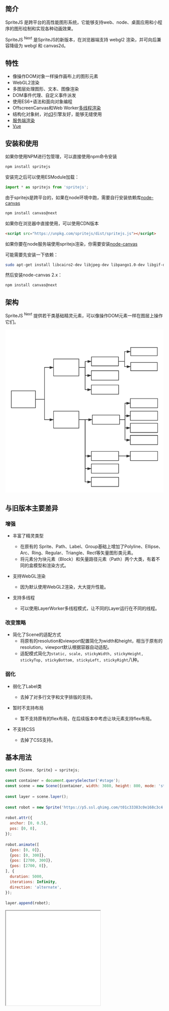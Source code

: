 ## 简介

SpriteJS 是跨平台的高性能图形系统，它能够支持web、node、桌面应用和小程序的图形绘制和实现各种动画效果。

SpriteJS <sup>Next</sup> 是SpriteJS的新版本，在浏览器端支持 webgl2 渲染，并可向后兼容降级为 webgl 和 canvas2d。

## 特性

- 像操作DOM对象一样操作画布上的图形元素
- WebGL2渲染
- 多图层处理图形、文本、图像渲染
- DOM事件代理、自定义事件派发
- 使用ES6+语法和面向对象编程
- OffscreenCanvas和Web Worker[多线程渲染](/zh-cn/guide/worker)
- 结构化对象树，对[d3](https://github.com/d3/d3)引擎友好，能够无缝使用
- [服务端渲染](/zh-cn/guide/platforms)
- [Vue](http://vue.spritejs.org)

## 安装和使用

如果你使用NPM进行包管理，可以直接使用npm命令安装

```bash
npm install spritejs
```

安装完之后可以使用ESModule加载：

```js
import * as spritejs from 'spritejs';
```

由于spritejs是跨平台的，如果在node环境中跑，需要自行安装依赖库[node-canvas](https://github.com/Automattic/node-canvas)

```bash
npm install canvas@next
```

如果你在浏览器中直接使用，可以使用CDN版本

```html
<script src="https://unpkg.com/spritejs/dist/spritejs.js"></script>
```

如果你要在node服务端使用spritejs渲染，你需要安装[node-canvas](https://github.com/Automattic/node-canvas)

可能需要先安装一下依赖：

```bash
sudo apt-get install libcairo2-dev libjpeg-dev libpango1.0-dev libgif-dev build-essential g++
```

然后安装node-canvas 2.x：

```bash
npm install canvas@next
```

## 架构

SpriteJS <sup>Next</sup> 提供若干类基础精灵元素，可以像操作DOM元素一样在图层上操作它们。

![架构图](../assets/image/sprites.svg)

## 与旧版本主要差异

### 增强

- 丰富了精灵类型
  - 在原有的 Sprite、Path、Label、Group基础上增加了Polyline、Ellipse、Arc、Ring、Regular、Triangle、Rect等矢量图形类元素。
  - 将元素分为块元素（Block）和矢量路径元素（Path）两个大类，有着不同的盒模型和渲染方式。

- 支持WebGL渲染
  - 因为默认使用WebGL2渲染，大大提升性能。

- 支持多线程
  - 可以使用LayerWorker多线程模式，让不同的Layer运行在不同的线程。

### 改变策略

- 简化了Scene的适配方式
  - 将原有的resolution和viewport配置简化为width和height，相当于原有的resolution，viewport默认根据容器自动适配。
  - 适配模式简化为`static, scale, stickyWidth, stickyHeight, stickyTop, stickyBottom, stickyLeft, stickyRight`八种。

### 弱化

- 弱化了Label类
  - 去掉了对多行文字和文字排版的支持。

- 暂时不支持布局
  - 暂不支持原有的flex布局，在后续版本中考虑让块元素支持flex布局。

- 不支持CSS
  - 去掉了CSS支持。

## 基本用法

```js
const {Scene, Sprite} = spritejs;

const container = document.querySelector('#stage');
const scene = new Scene({container, width: 3080, height: 800, mode: 'stickyTop'});

const layer = scene.layer();

const robot = new Sprite('https://p5.ssl.qhimg.com/t01c33383c0e168c3c4.png');

robot.attr({
  anchor: [0, 0.5],
  pos: [0, 0],
});

robot.animate([
  {pos: [0, 0]},
  {pos: [0, 300]},
  {pos: [2700, 300]},
  {pos: [2700, 0]},
], {
  duration: 5000,
  iterations: Infinity,
  direction: 'alternate',
});

layer.append(robot);
```

<iframe src="/demo/#/doc/basic" height="300"></iframe>